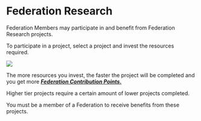 # Federation Research

 Federation Members may participate in and benefit from Federation Research projects.

To participate in a project, select a project and invest the resources required.

![](https://s3.ap-northeast-2.amazonaws.com/an2img/guide/602_001FedResearch.PNG)



 The more resources you invest, the faster the project will be completed and you get more ***<u>Federation Contribution Points.</u>***

Higher tier projects require a certain amount of lower projects completed.

You must be a member of a Federation to receive benefits from these projects.